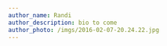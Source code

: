 ```yaml
---
author_name: Randi
author_description: bio to come
author_photo: /imgs/2016-02-07-20.24.22.jpg
---
```

